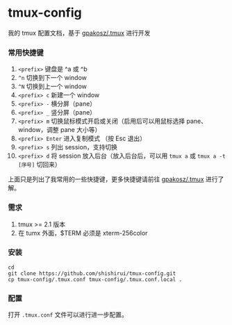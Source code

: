 # tmux-config

我的 tmux 配置文档，基于 [gpakosz/.tmux](https://github.com/gpakosz/.tmux)  进行开发

### 常用快捷键

1. `<prefix>` 键盘是 ^a 或 ^b
1. `^n` 切换到下一个 window
1. `^N` 切换到上一个 window
1. `<prefix> c` 新建一个 window
1. `<prefix> -` 横分屏（pane）
1. `<prefix> _` 竖分屏（pane）
1. `<prefix> m` 切换鼠标模式开启或关闭（启用后可以用鼠标选择 pane、window，调整 pane 大小等）
1. `<prefix> Enter` 进入复制模式 （按 Esc 退出）
1. `<prefix> s` 列出 session，支持切换
1. `<prefix> d` 将 session 放入后台（放入后台后，可以用 `tmux a` 或 `tmux a -t [序号]` 切回来）

上面只是列出了我常用的一些快捷键，更多快捷键请前往 [gpakosz/.tmux](https://github.com/gpakosz/.tmux) 进行了解。

### 需求

1. tmux >= 2.1 版本
1. 在 tumx 外面，$TERM 必须是 xterm-256color

### 安装

    cd
    git clone https://github.com/shishirui/tmux-config.git
    cp tmux-config/.tmux.conf tmux-config/.tmux.conf.local .

### 配置

打开 `.tmux.conf` 文件可以进行进一步配置。
